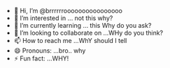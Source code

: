 - 👋 Hi, I’m @brrrrrroooooooooooooooo
- 👀 I’m interested in ...  not this why?
- 🌱 I’m currently learning ... this Why do you ask?
- 💞️ I’m looking to collaborate on ...WHy do you think?
- 📫 How to reach me ...WhY should I tell
- 😄 Pronouns: ...bro.. why
- ⚡ Fun fact: ...WHY!

<!---
brrrrrroooooooooooooooo/brrrrrroooooooooooooooo is a ✨ special ✨ repository because its `README.md` (this file) appears on your GitHub profile.
You can click the Preview link to take a look at your changes.
--->
